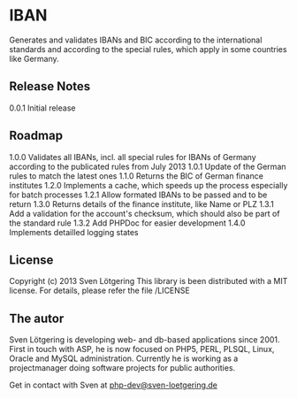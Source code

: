 IBAN
====
Generates and validates IBANs and BIC according to the international standards
and according to the special rules, which apply in some countries like Germany.

Release Notes
------------------------
0.0.1  Initial release

Roadmap
------------------------
1.0.0  Validates all IBANs, incl. all special rules for IBANs of Germany according to the publicated rules from July 2013
1.0.1  Update of the German rules to match the latest ones
1.1.0  Returns the BIC of German finance institutes
1.2.0  Implements a cache, which speeds up the process especially for batch processes
1.2.1  Allow formated IBANs to be passed and to be return
1.3.0  Returns details of the finance institute, like Name or PLZ
1.3.1  Add a validation for the account's checksum, which should also be part of the standard rule
1.3.2  Add PHPDoc for easier development
1.4.0  Implements detailled logging states

License
------------------------
Copyright (c) 2013 Sven Lötgering
This library is been distributed with a MIT license.
For details, please refer the file /LICENSE

The autor
------------------------
Sven Lötgering is developing web- and db-based applications since 2001. First
in touch with ASP, he is now focused on PHP5, PERL, PLSQL, Linux, Oracle and
MySQL administration. Currently he is working as a projectmanager doing software
projects for public authorities.

Get in contact with Sven at php-dev@sven-loetgering.de